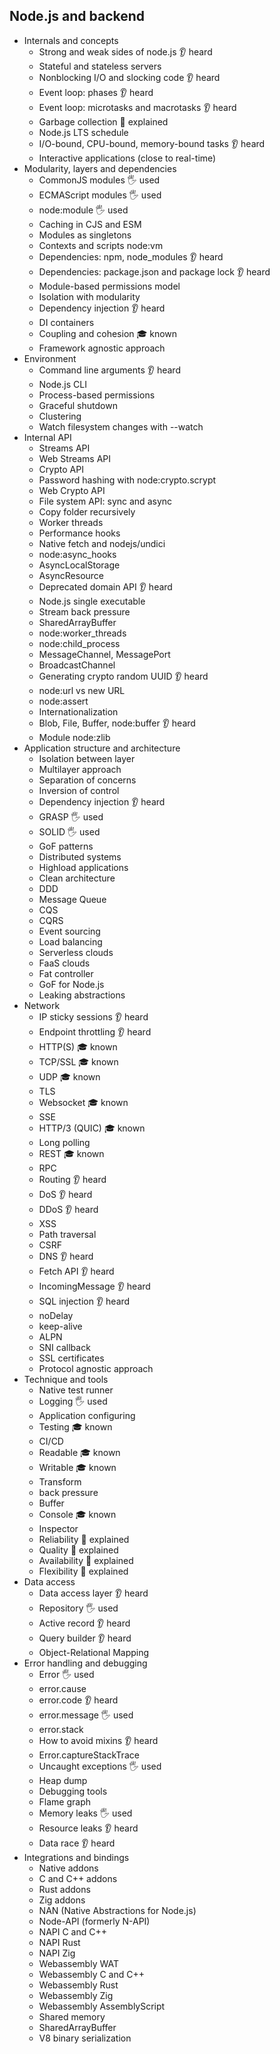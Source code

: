 ## Node.js and backend

- Internals and concepts
  - Strong and weak sides of node.js 👂 heard
  - Stateful and stateless servers
  - Nonblocking I/O and slocking code 👂 heard
  - Event loop: phases 👂 heard
  - Event loop: microtasks and macrotasks 👂 heard
  - Garbage collection 🙋 explained
  - Node.js LTS schedule
  - I/O-bound, CPU-bound, memory-bound tasks 👂 heard
  - Interactive applications (close to real-time)
- Modularity, layers and dependencies
  - CommonJS modules 🖐️ used
  - ECMAScript modules 🖐️ used
  - node:module 🖐️ used
  - Caching in CJS and ESM
  - Modules as singletons
  - Contexts and scripts node:vm
  - Dependencies: npm, node_modules 👂 heard
  - Dependencies: package.json and package lock 👂 heard
  - Module-based permissions model
  - Isolation with modularity
  - Dependency injection 👂 heard
  - DI containers
  - Coupling and cohesion 🎓 known
  - Framework agnostic approach
- Environment
  - Command line arguments 👂 heard
  - Node.js CLI
  - Process-based permissions
  - Graceful shutdown
  - Clustering
  - Watch filesystem changes with --watch
- Internal API
  - Streams API
  - Web Streams API
  - Crypto API
  - Password hashing with node:crypto.scrypt
  - Web Crypto API
  - File system API: sync and async
  - Copy folder recursively
  - Worker threads
  - Performance hooks
  - Native fetch and nodejs/undici
  - node:async_hooks
  - AsyncLocalStorage
  - AsyncResource
  - Deprecated domain API 👂 heard
  - Node.js single executable
  - Stream back pressure
  - SharedArrayBuffer
  - node:worker_threads
  - node:child_process
  - MessageChannel, MessagePort
  - BroadcastChannel
  - Generating crypto random UUID 👂 heard
  - node:url vs new URL
  - node:assert
  - Internationalization
  - Blob, File, Buffer, node:buffer 👂 heard
  - Module node:zlib
- Application structure and architecture
  - Isolation between layer
  - Multilayer approach
  - Separation of concerns
  - Inversion of control
  - Dependency injection 👂 heard
  - GRASP 🖐️ used
  - SOLID 🖐️ used
  - GoF patterns
  - Distributed systems
  - Highload applications
  - Clean architecture
  - DDD
  - Message Queue
  - CQS
  - CQRS
  - Event sourcing
  - Load balancing
  - Serverless clouds
  - FaaS clouds
  - Fat controller
  - GoF for Node.js
  - Leaking abstractions
- Network
  - IP sticky sessions 👂 heard
  - Endpoint throttling 👂 heard
  - HTTP(S) 🎓 known
  - TCP/SSL 🎓 known
  - UDP 🎓 known
  - TLS
  - Websocket 🎓 known
  - SSE
  - HTTP/3 (QUIC) 🎓 known
  - Long polling
  - REST 🎓 known
  - RPC
  - Routing 👂 heard
  - DoS 👂 heard
  - DDoS 👂 heard
  - XSS
  - Path traversal
  - CSRF
  - DNS 👂 heard
  - Fetch API 👂 heard
  - IncomingMessage 👂 heard
  - SQL injection 👂 heard
  - noDelay
  - keep-alive
  - ALPN
  - SNI callback
  - SSL certificates
  - Protocol agnostic approach
- Technique and tools
  - Native test runner
  - Logging 🖐️ used
  - Application configuring
  - Testing 🎓 known
  - CI/CD
  - Readable 🎓 known
  - Writable 🎓 known
  - Transform
  - back pressure
  - Buffer
  - Console 🎓 known
  - Inspector
  - Reliability 🙋 explained
  - Quality 🙋 explained
  - Availability 🙋 explained
  - Flexibility 🙋 explained
- Data access
  - Data access layer 👂 heard
  - Repository 🖐️ used
  - Active record 👂 heard
  - Query builder 👂 heard
  - Object-Relational Mapping
- Error handling and debugging
  - Error 🖐️ used
  - error.cause
  - error.code 👂 heard
  - error.message 🖐️ used
  - error.stack
  - How to avoid mixins 👂 heard
  - Error.captureStackTrace
  - Uncaught exceptions 🖐️ used
  - Heap dump
  - Debugging tools
  - Flame graph
  - Memory leaks 🖐️ used
  - Resource leaks 👂 heard
  - Data race 👂 heard
- Integrations and bindings
  - Native addons
  - C and C++ addons
  - Rust addons
  - Zig addons
  - NAN (Native Abstractions for Node.js)
  - Node-API (formerly N-API)
  - NAPI C and C++
  - NAPI Rust
  - NAPI Zig
  - Webassembly WAT
  - Webassembly C and C++
  - Webassembly Rust
  - Webassembly Zig
  - Webassembly AssemblyScript
  - Shared memory
  - SharedArrayBuffer
  - V8 binary serialization

